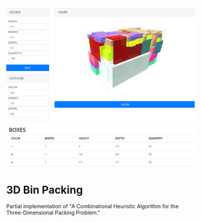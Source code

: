 ![](img/packing-01.png)

# 3D Bin Packing
Partial implementation of "A Combinational Heuristic Algorithm for the Three-Dimensional Packing Problem."
